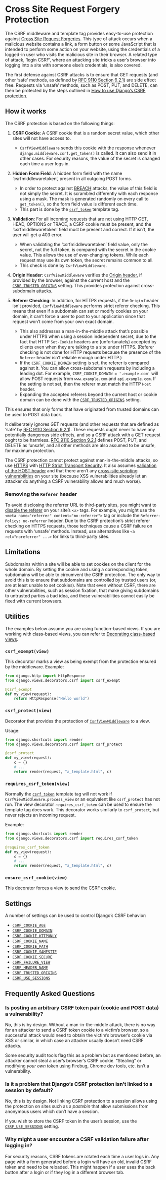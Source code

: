 # Cross Site Request Forgery Protection

The CSRF middleware and template tag provides easy-to-use protection against [Cross Site Request Forgeries](https://owasp.org/www-community/attacks/csrf#overview). This type of attack occurs when a malicious website contains a link, a form button or some JavaScript that is intended to perform some action on your website, using the credentials of a logged-in user who visits the malicious site in their browser. A related type of attack, ‘login CSRF’, where an attacking site tricks a user’s browser into logging into a site with someone else’s credentials, is also covered.

The first defense against CSRF attacks is to ensure that GET requests (and other ‘safe’ methods, as defined by [RFC 9110 Section 9.2.1](https://datatracker.ietf.org/doc/html/rfc9110.html#section-9.2.1)) are side effect free. Requests via ‘unsafe’ methods, such as POST, PUT, and DELETE, can then be protected by the steps outlined in [How to use Django’s CSRF protection](../../howto/csrf/#using-csrf).

## How it works

The CSRF protection is based on the following things:

1. **CSRF Cookie**: A CSRF cookie that is a random secret value, which other sites will not have access to.
   - `CsrfViewMiddleware` sends this cookie with the response whenever `django.middleware.csrf.get_token()` is called. It can also send it in other cases. For security reasons, the value of the secret is changed each time a user logs in.

2. **Hidden Form Field**: A hidden form field with the name ‘csrfmiddlewaretoken’, present in all outgoing POST forms.
   - In order to protect against [BREACH](https://www.breachattack.com/) attacks, the value of this field is not simply the secret. It is scrambled differently with each response using a mask. The mask is generated randomly on every call to `get_token()`, so the form field value is different each time.
   - This part is done by the [`csrf_token`](../templates/builtins/#std-templatetag-csrf_token) template tag.

3. **Validation**: For all incoming requests that are not using HTTP GET, HEAD, OPTIONS or TRACE, a CSRF cookie must be present, and the ‘csrfmiddlewaretoken’ field must be present and correct. If it isn’t, the user will get a 403 error.
   - When validating the ‘csrfmiddlewaretoken’ field value, only the secret, not the full token, is compared with the secret in the cookie value. This allows the use of ever-changing tokens. While each request may use its own token, the secret remains common to all.
   - This check is done by `CsrfViewMiddleware`.

4. **Origin Header**: `CsrfViewMiddleware` verifies the [Origin header](https://developer.mozilla.org/en-US/docs/Web/HTTP/Headers/Origin), if provided by the browser, against the current host and the [`CSRF_TRUSTED_ORIGINS`](../settings/#std-setting-CSRF_TRUSTED_ORIGINS) setting. This provides protection against cross-subdomain attacks.

5. **Referer Checking**: In addition, for HTTPS requests, if the `Origin` header isn’t provided, `CsrfViewMiddleware` performs strict referer checking. This means that even if a subdomain can set or modify cookies on your domain, it can’t force a user to post to your application since that request won’t come from your own exact domain.
   - This also addresses a man-in-the-middle attack that’s possible under HTTPS when using a session independent secret, due to the fact that HTTP `Set-Cookie` headers are (unfortunately) accepted by clients even when they are talking to a site under HTTPS. (Referer checking is not done for HTTP requests because the presence of the `Referer` header isn’t reliable enough under HTTP.)
   - If the [`CSRF_COOKIE_DOMAIN`](../settings/#std-setting-CSRF_COOKIE_DOMAIN) setting is set, the referer is compared against it. You can allow cross-subdomain requests by including a leading dot. For example, `CSRF_COOKIE_DOMAIN = '.example.com'` will allow POST requests from `www.example.com` and `api.example.com`. If the setting is not set, then the referer must match the HTTP `Host` header.
   - Expanding the accepted referers beyond the current host or cookie domain can be done with the [`CSRF_TRUSTED_ORIGINS`](../settings/#std-setting-CSRF_TRUSTED_ORIGINS) setting.

This ensures that only forms that have originated from trusted domains can be used to POST data back.

It deliberately ignores GET requests (and other requests that are defined as ‘safe’ by [RFC 9110 Section 9.2.1](https://datatracker.ietf.org/doc/html/rfc9110.html#section-9.2.1)). These requests ought never to have any potentially dangerous side effects, and so a CSRF attack with a GET request ought to be harmless. [RFC 9110 Section 9.2.1](https://datatracker.ietf.org/doc/html/rfc9110.html#section-9.2.1) defines POST, PUT, and DELETE as ‘unsafe’, and all other methods are also assumed to be unsafe, for maximum protection.

The CSRF protection cannot protect against man-in-the-middle attacks, so use [HTTPS](../../topics/security/#security-recommendation-ssl) with [HTTP Strict Transport Security](../middleware/#http-strict-transport-security). It also assumes [validation of the HOST header](../../topics/security/#host-headers-virtual-hosting) and that there aren’t any [cross-site scripting vulnerabilities](../../topics/security/#cross-site-scripting) on your site (because XSS vulnerabilities already let an attacker do anything a CSRF vulnerability allows and much worse).

### Removing the `Referer` header

To avoid disclosing the referrer URL to third-party sites, you might want to [disable the referer](https://www.w3.org/TR/referrer-policy/#referrer-policy-delivery) on your site’s `<a>` tags. For example, you might use the `<meta name="referrer" content="no-referrer">` tag or include the `Referrer-Policy: no-referrer` header. Due to the CSRF protection’s strict referer checking on HTTPS requests, those techniques cause a CSRF failure on requests with ‘unsafe’ methods. Instead, use alternatives like `<a rel="noreferrer" ...>` for links to third-party sites.

## Limitations

Subdomains within a site will be able to set cookies on the client for the whole domain. By setting the cookie and using a corresponding token, subdomains will be able to circumvent the CSRF protection. The only way to avoid this is to ensure that subdomains are controlled by trusted users (or, are at least unable to set cookies). Note that even without CSRF, there are other vulnerabilities, such as session fixation, that make giving subdomains to untrusted parties a bad idea, and these vulnerabilities cannot easily be fixed with current browsers.

## Utilities

The examples below assume you are using function-based views. If you are working with class-based views, you can refer to [Decorating class-based views](../../topics/class-based-views/intro/#id1).

### `csrf_exempt(view)`

This decorator marks a view as being exempt from the protection ensured by the middleware. Example:

```python
from django.http import HttpResponse
from django.views.decorators.csrf import csrf_exempt

@csrf_exempt
def my_view(request):
    return HttpResponse("Hello world")
```

### `csrf_protect(view)`

Decorator that provides the protection of [`CsrfViewMiddleware`](../middleware/#django.middleware.csrf.CsrfViewMiddleware) to a view.

Usage:

```python
from django.shortcuts import render
from django.views.decorators.csrf import csrf_protect

@csrf_protect
def my_view(request):
    c = {}
    # ...
    return render(request, "a_template.html", c)
```

### `requires_csrf_token(view)`

Normally the [`csrf_token`](../templates/builtins/#std-templatetag-csrf_token) template tag will not work if `CsrfViewMiddleware.process_view` or an equivalent like `csrf_protect` has not run. The view decorator `requires_csrf_token` can be used to ensure the template tag does work. This decorator works similarly to `csrf_protect`, but never rejects an incoming request.

Example:

```python
from django.shortcuts import render
from django.views.decorators.csrf import requires_csrf_token

@requires_csrf_token
def my_view(request):
    c = {}
    # ...
    return render(request, "a_template.html", c)
```

### `ensure_csrf_cookie(view)`

This decorator forces a view to send the CSRF cookie.

## Settings

A number of settings can be used to control Django’s CSRF behavior:

- [`CSRF_COOKIE_AGE`](../settings/#std-setting-CSRF_COOKIE_AGE)
- [`CSRF_COOKIE_DOMAIN`](../settings/#std-setting-CSRF_COOKIE_DOMAIN)
- [`CSRF_COOKIE_HTTPONLY`](../settings/#std-setting-CSRF_COOKIE_HTTPONLY)
- [`CSRF_COOKIE_NAME`](../settings/#std-setting-CSRF_COOKIE_NAME)
- [`CSRF_COOKIE_PATH`](../settings/#std-setting-CSRF_COOKIE_PATH)
- [`CSRF_COOKIE_SAMESITE`](../settings/#std-setting-CSRF_COOKIE_SAMESITE)
- [`CSRF_COOKIE_SECURE`](../settings/#std-setting-CSRF_COOKIE_SECURE)
- [`CSRF_FAILURE_VIEW`](../settings/#std-setting-CSRF_FAILURE_VIEW)
- [`CSRF_HEADER_NAME`](../settings/#std-setting-CSRF_HEADER_NAME)
- [`CSRF_TRUSTED_ORIGINS`](../settings/#std-setting-CSRF_TRUSTED_ORIGINS)
- [`CSRF_USE_SESSIONS`](../settings/#std-setting-CSRF_USE_SESSIONS)

## Frequently Asked Questions

### Is posting an arbitrary CSRF token pair (cookie and POST data) a vulnerability?

No, this is by design. Without a man-in-the-middle attack, there is no way for an attacker to send a CSRF token cookie to a victim’s browser, so a successful attack would need to obtain the victim’s browser’s cookie via XSS or similar, in which case an attacker usually doesn’t need CSRF attacks.

Some security audit tools flag this as a problem but as mentioned before, an attacker cannot steal a user’s browser’s CSRF cookie. “Stealing” or modifying *your own* token using Firebug, Chrome dev tools, etc. isn’t a vulnerability.

### Is it a problem that Django’s CSRF protection isn’t linked to a session by default?

No, this is by design. Not linking CSRF protection to a session allows using the protection on sites such as a *pastebin* that allow submissions from anonymous users which don’t have a session.

If you wish to store the CSRF token in the user’s session, use the [`CSRF_USE_SESSIONS`](../settings/#std-setting-CSRF_USE_SESSIONS) setting.

### Why might a user encounter a CSRF validation failure after logging in?

For security reasons, CSRF tokens are rotated each time a user logs in. Any page with a form generated before a login will have an old, invalid CSRF token and need to be reloaded. This might happen if a user uses the back button after a login or if they log in a different browser tab.